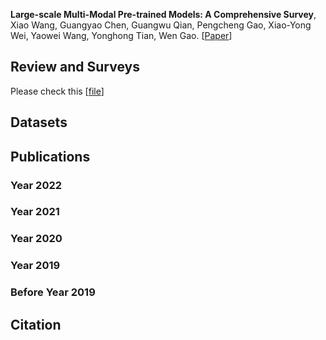 

**Large-scale Multi-Modal Pre-trained Models: A Comprehensive Survey**, Xiao Wang, Guangyao Chen, Guangwu Qian, Pengcheng Gao, Xiao-Yong Wei, Yaowei Wang, Yonghong Tian, Wen Gao. [[Paper]()]





## Review and Surveys
Please check this [[file](https://github.com/wangxiao5791509/MultiModal_BigModels/blob/main/Surveys.md)]


## Datasets 



## Publications 




### Year 2022 

### Year 2021 

### Year 2020 

### Year 2019 

### Before Year 2019 





## Citation 





































































































